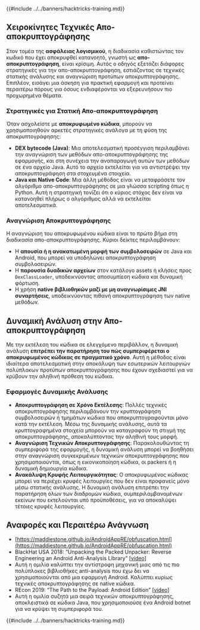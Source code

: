 {{#include ../../banners/hacktricks-training.md}}

## Χειροκίνητες **Τεχνικές Απο-αποκρυπτογράφησης**

Στον τομέα της **ασφάλειας λογισμικού**, η διαδικασία καθιστώντας τον κωδικό που έχει αποκρυφθεί κατανοητό, γνωστή ως **απο-αποκρυπτογράφηση**, είναι κρίσιμη. Αυτός ο οδηγός εξετάζει διάφορες στρατηγικές για την απο-αποκρυπτογράφηση, εστιάζοντας σε τεχνικές στατικής ανάλυσης και αναγνώριση προτύπων αποκρυπτογράφησης. Επιπλέον, εισάγει μια άσκηση για πρακτική εφαρμογή και προτείνει περαιτέρω πόρους για όσους ενδιαφέρονται να εξερευνήσουν πιο προχωρημένα θέματα.

### **Στρατηγικές για Στατική Απο-αποκρυπτογράφηση**

Όταν ασχολείστε με **αποκρυφωμένο κώδικα**, μπορούν να χρησιμοποιηθούν αρκετές στρατηγικές ανάλογα με τη φύση της αποκρυπτογράφησης:

- **DEX bytecode (Java)**: Μια αποτελεσματική προσέγγιση περιλαμβάνει την αναγνώριση των μεθόδων απο-αποκρυπτογράφησης της εφαρμογής, και στη συνέχεια την αναπαραγωγή αυτών των μεθόδων σε ένα αρχείο Java. Αυτό το αρχείο εκτελείται για να αντιστρέψει την αποκρυπτογράφηση στα στοχευμένα στοιχεία.
- **Java και Native Code**: Μια άλλη μέθοδος είναι να μεταφράσετε τον αλγόριθμο απο-αποκρυπτογράφησης σε μια γλώσσα scripting όπως η Python. Αυτή η στρατηγική τονίζει ότι ο κύριος στόχος δεν είναι να κατανοηθεί πλήρως ο αλγόριθμος αλλά να εκτελείται αποτελεσματικά.

### **Αναγνώριση Αποκρυπτογράφησης**

Η αναγνώριση του αποκρυφωμένου κώδικα είναι το πρώτο βήμα στη διαδικασία απο-αποκρυπτογράφησης. Κύριοι δείκτες περιλαμβάνουν:

- Η **απουσία ή η ανακατωμένη μορφή των συμβολοσειρών** σε Java και Android, που μπορεί να υποδηλώνει αποκρυπτογράφηση συμβολοσειρών.
- Η **παρουσία δυαδικών αρχείων** στον κατάλογο assets ή κλήσεις προς `DexClassLoader`, υποδεικνύοντας αποσυμπίεση κώδικα και δυναμική φόρτωση.
- Η χρήση **native βιβλιοθηκών μαζί με μη αναγνωρίσιμες JNI συναρτήσεις**, υποδεικνύοντας πιθανή αποκρυπτογράφηση των native μεθόδων.

## **Δυναμική Ανάλυση στην Απο-αποκρυπτογράφηση**

Με την εκτέλεση του κώδικα σε ελεγχόμενο περιβάλλον, η δυναμική ανάλυση **επιτρέπει την παρατήρηση του πώς συμπεριφέρεται ο αποκρυφωμένος κώδικας σε πραγματικό χρόνο**. Αυτή η μέθοδος είναι ιδιαίτερα αποτελεσματική στην αποκάλυψη των εσωτερικών λειτουργιών πολύπλοκων προτύπων αποκρυπτογράφησης που έχουν σχεδιαστεί για να κρύβουν την αληθινή πρόθεση του κώδικα.

### **Εφαρμογές Δυναμικής Ανάλυσης**

- **Αποκρυπτογράφηση σε Χρόνο Εκτέλεσης**: Πολλές τεχνικές αποκρυπτογράφησης περιλαμβάνουν την κρυπτογράφηση συμβολοσειρών ή τμημάτων κώδικα που αποκρυπτογραφούνται μόνο κατά την εκτέλεση. Μέσω της δυναμικής ανάλυσης, αυτά τα κρυπτογραφημένα στοιχεία μπορούν να καταγραφούν τη στιγμή της αποκρυπτογράφησης, αποκαλύπτοντας την αληθινή τους μορφή.
- **Αναγνώριση Τεχνικών Αποκρυπτογράφησης**: Παρακολουθώντας τη συμπεριφορά της εφαρμογής, η δυναμική ανάλυση μπορεί να βοηθήσει στην αναγνώριση συγκεκριμένων τεχνικών αποκρυπτογράφησης που χρησιμοποιούνται, όπως η εικονικοποίηση κώδικα, οι packers ή η δυναμική δημιουργία κώδικα.
- **Ανακάλυψη Κρυφής Λειτουργικότητας**: Ο αποκρυφωμένος κώδικας μπορεί να περιέχει κρυφές λειτουργίες που δεν είναι προφανείς μόνο μέσω στατικής ανάλυσης. Η δυναμική ανάλυση επιτρέπει την παρατήρηση όλων των διαδρομών κώδικα, συμπεριλαμβανομένων εκείνων που εκτελούνται υπό προϋποθέσεις, για να αποκαλύψει τέτοιες κρυφές λειτουργίες.

## Αναφορές και Περαιτέρω Ανάγνωση

- [https://maddiestone.github.io/AndroidAppRE/obfuscation.html](https://maddiestone.github.io/AndroidAppRE/obfuscation.html)
- BlackHat USA 2018: “Unpacking the Packed Unpacker: Reverse Engineering an Android Anti-Analysis Library” \[[video](https://www.youtube.com/watch?v=s0Tqi7fuOSU)]
- Αυτή η ομιλία καλύπτει την αντίστροφη μηχανική μιας από τις πιο πολύπλοκες βιβλιοθήκες anti-analysis που έχω δει να χρησιμοποιούνται από μια εφαρμογή Android. Καλύπτει κυρίως τεχνικές αποκρυπτογράφησης σε native κώδικα.
- REcon 2019: “The Path to the Payload: Android Edition” \[[video](https://recon.cx/media-archive/2019/Session.005.Maddie_Stone.The_path_to_the_payload_Android_Edition-J3ZnNl2GYjEfa.mp4)]
- Αυτή η ομιλία συζητά μια σειρά τεχνικών αποκρυπτογράφησης, αποκλειστικά σε κώδικα Java, που χρησιμοποιούσε ένα Android botnet για να κρύψει τη συμπεριφορά του.

{{#include ../../banners/hacktricks-training.md}}
